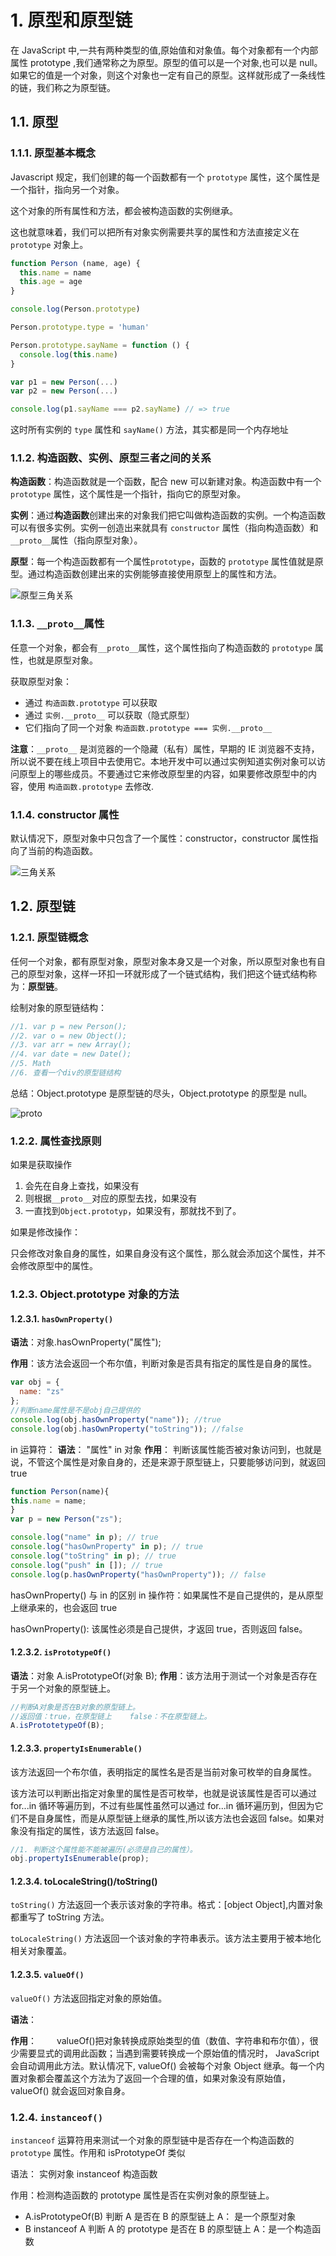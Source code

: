 # 1. 原型和原型链

在 JavaScript 中,一共有两种类型的值,原始值和对象值。每个对象都有一个内部属性 prototype ,我们通常称之为原型。原型的值可以是一个对象,也可以是 null。如果它的值是一个对象，则这个对象也一定有自己的原型。这样就形成了一条线性的链，我们称之为原型链。

## 1.1. 原型

### 1.1.1. 原型基本概念

Javascript 规定，我们创建的每一个函数都有一个 `prototype` 属性，这个属性是一个指针，指向另一个对象。

这个对象的所有属性和方法，都会被构造函数的实例继承。

这也就意味着，我们可以把所有对象实例需要共享的属性和方法直接定义在 `prototype` 对象上。

```javascript
function Person (name, age) {
  this.name = name
  this.age = age
}

console.log(Person.prototype)

Person.prototype.type = 'human'

Person.prototype.sayName = function () {
  console.log(this.name)
}

var p1 = new Person(...)
var p2 = new Person(...)

console.log(p1.sayName === p2.sayName) // => true
```

这时所有实例的 `type` 属性和 `sayName()` 方法，其实都是同一个内存地址

### 1.1.2. 构造函数、实例、原型三者之间的关系

**构造函数**：构造函数就是一个函数，配合 new 可以新建对象。构造函数中有一个 `prototype` 属性，这个属性是一个指针，指向它的原型对象。

**实例**：通过**构造函数**创建出来的对象我们把它叫做构造函数的实例。一个构造函数可以有很多实例。实例一创造出来就具有 `constructor` 属性（指向构造函数）和`__proto__`属性（指向原型对象）。

**原型**：每一个构造函数都有一个属性`prototype`，函数的 `prototype` 属性值就是原型。通过构造函数创建出来的实例能够直接使用原型上的属性和方法。

![原型三角关系](images/原型三角关系.jpg)

### 1.1.3. `__proto__`属性

任意一个对象，都会有`__proto__`属性，这个属性指向了构造函数的 `prototype` 属性，也就是原型对象。

获取原型对象：

- 通过 `构造函数.prototype` 可以获取
- 通过 `实例.__proto__` 可以获取（隐式原型）
- 它们指向了同一个对象 `构造函数.prototype === 实例.__proto__`

**注意**：`__proto__` 是浏览器的一个隐藏（私有）属性，早期的 IE 浏览器不支持，所以说不要在线上项目中去使用它。本地开发中可以通过实例知道实例对象可以访问原型上的哪些成员。不要通过它来修改原型里的内容，如果要修改原型中的内容，使用 `构造函数.prototype` 去修改.

### 1.1.4. constructor 属性

默认情况下，原型对象中只包含了一个属性：constructor，constructor 属性指向了当前的构造函数。

![三角关系](images/sanjiao.png)

## 1.2. 原型链

### 1.2.1. 原型链概念

任何一个对象，都有原型对象，原型对象本身又是一个对象，所以原型对象也有自己的原型对象，这样一环扣一环就形成了一个链式结构，我们把这个链式结构称为：**原型链**。

绘制对象的原型链结构：

```javascript
//1. var p = new Person();
//2. var o = new Object();
//3. var arr = new Array();
//4. var date = new Date();
//5. Math
//6. 查看一个div的原型链结构
```

总结：Object.prototype 是原型链的尽头，Object.prototype 的原型是 null。

![proto](images/proto.png)

### 1.2.2. 属性查找原则

如果是获取操作

1. 会先在自身上查找，如果没有
2. 则根据`__proto__`对应的原型去找，如果没有
3. 一直找到`Object.prototyp`，如果没有，那就找不到了。

如果是修改操作：

只会修改对象自身的属性，如果自身没有这个属性，那么就会添加这个属性，并不会修改原型中的属性。

### 1.2.3. Object.prototype 对象的方法

#### 1.2.3.1. `hasOwnProperty()`

**语法**：对象.hasOwnProperty("属性");

**作用**：该方法会返回一个布尔值，判断对象是否具有指定的属性是自身的属性。

```javascript
var obj = {
  name: "zs"
};
//判断name属性是不是obj自己提供的
console.log(obj.hasOwnProperty("name")); //true
console.log(obj.hasOwnProperty("toString")); //false
```

in 运算符：
**语法**： "属性" in 对象
**作用**： 判断该属性能否被对象访问到，也就是说，不管这个属性是对象自身的，还是来源于原型链上，只要能够访问到，就返回 true

```JavaScript
function Person(name){
this.name = name;
}
var p = new Person("zs");

console.log("name" in p); // true
console.log("hasOwnProperty" in p); // true
console.log("toString" in p); // true
console.log("push" in []); // true
console.log(p.hasOwnProperty("hasOwnProperty")); // false
```

hasOwnProperty() 与 in 的区别
in 操作符：如果属性不是自己提供的，是从原型上继承来的，也会返回 true

hasOwnProperty(): 该属性必须是自己提供，才返回 true，否则返回 false。

#### 1.2.3.2. `isPrototypeOf()`

**语法**：对象 A.isPrototypeOf(对象 B);
**作用**：该方法用于测试一个对象是否存在于另一个对象的原型链上。

```javascript
//判断A对象是否在B对象的原型链上。
//返回值：true，在原型链上    false：不在原型链上。
A.isPrototetypeOf(B);
```

#### 1.2.3.3. `propertyIsEnumerable()`

该方法返回一个布尔值，表明指定的属性名是否是当前对象可枚举的自身属性。

该方法可以判断出指定对象里的属性是否可枚举，也就是说该属性是否可以通过 for...in 循环等遍历到，不过有些属性虽然可以通过 for...in 循环遍历到，但因为它们不是自身属性，而是从原型链上继承的属性,所以该方法也会返回 false。如果对象没有指定的属性，该方法返回 false。

```javascript
//1. 判断这个属性能不能被遍历(必须是自己的属性）。
obj.propertyIsEnumerable(prop);
```

#### 1.2.3.4. toLocaleString()/toString()

`toString()` 方法返回一个表示该对象的字符串。格式：[object Object],内置对象都重写了 toString 方法。

`toLocaleString()` 方法返回一个该对象的字符串表示。该方法主要用于被本地化相关对象覆盖。

#### 1.2.3.5. `valueOf()`

`valueOf()` 方法返回指定对象的原始值。

**语法**：

**作用**：
　　valueOf()把对象转换成原始类型的值（数值、字符串和布尔值），很少需要显式的调用此函数；当遇到需要转换成一个原始值的情况时， JavaScript 会自动调用此方法。默认情况下, valueOf() 会被每个对象 Object 继承。每一个内置对象都会覆盖这个方法为了返回一个合理的值，如果对象没有原始值，valueOf() 就会返回对象自身。

### 1.2.4. `instanceof()`

`instanceof` 运算符用来测试一个对象的原型链中是否存在一个构造函数的 `prototype` 属性。作用和 isPrototypeOf 类似

语法： 实例对象 instanceof 构造函数

作用：检测构造函数的 prototype 属性是否在实例对象的原型链上。

- A.isPrototypeOf(B) 判断 A 是否在 B 的原型链上 A： 是一个原型对象
- B instanceof A 判断 A 的 prototype 是否在 B 的原型链上 A：是一个构造函数
